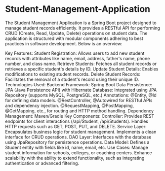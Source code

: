 # Student-Management-Application
The Student Management Application is a Spring Boot project designed to manage student records efficiently. It provides a RESTful API for performing CRUD (Create, Read, Update, Delete) operations on student data. The application is structured with modular components adhering to best practices in software development.
Below is an overview:

Key Features:
Student Registration:
Allows users to add new student records with attributes like name, email, address, father's name, phone number, and class name.
Retrieve Students:
Fetches all student records or retrieves a specific student's details by ID.
Update Student Details:
Enables modifications to existing student records.
Delete Student Records:
Facilitates the removal of a student's record using their unique ID.
Technologies Used:
Backend Framework: Spring Boot
Data Persistence: JPA (Java Persistence API) with Hibernate
Database: Integrated using JPA Repository (supports MySQL, PostgreSQL, etc.)
Annotations:
@Entity, @Id for defining data models.
@RestController, @Autowired for RESTful APIs and dependency injection.
@RequestMapping, @PostMapping, @GetMapping, etc., for routing and HTTP method handling.
Dependency Management: Maven/Gradle
Key Components:
Controller:
Provides REST endpoints for client interactions (/api/Student, /api/Students).
Handles HTTP requests such as GET, POST, PUT, and DELETE.
Service Layer:
Encapsulates business logic for student management.
Implements a clean interface for CRUD operations.
DAO Layer:
Interfaces with the database using JpaRepository for persistence operations.
Data Model:
Defines a Student entity with fields like id, name, email, etc.
Use Cases:
Manage student information for schools, colleges, or coaching centers.
Enhance scalability with the ability to extend functionality, such as integrating authentication or advanced filtering.
